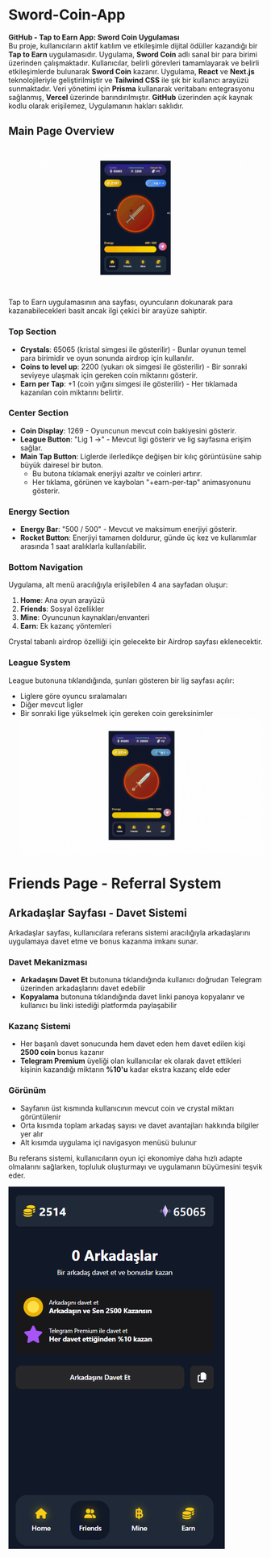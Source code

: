 # Sword-Coin-App
**GitHub - Tap to Earn App: Sword Coin Uygulaması**  
Bu proje, kullanıcıların aktif katılım ve etkileşimle dijital ödüller kazandığı bir **Tap to Earn** uygulamasıdır. Uygulama, **Sword Coin** adlı sanal bir para birimi üzerinden çalışmaktadır. Kullanıcılar, belirli görevleri tamamlayarak ve belirli etkileşimlerde bulunarak **Sword Coin** kazanır. Uygulama, **React** ve **Next.js** teknolojileriyle geliştirilmiştir ve **Tailwind CSS** ile şık bir kullanıcı arayüzü sunmaktadır. Veri yönetimi için **Prisma** kullanarak veritabanı entegrasyonu sağlanmış, **Vercel** üzerinde barındırılmıştır. **GitHub** üzerinden açık kaynak kodlu olarak erişilemez, Uygulamanın hakları saklıdır.


## Main Page Overview

![Ana sayfa](https://github.com/toprakhenaz/Sword-Coin-App/blob/main/Images/Ana-sayfa.gif)


Tap to Earn uygulamasının ana sayfası, oyuncuların dokunarak para kazanabilecekleri basit ancak ilgi çekici bir arayüze sahiptir.

### Top Section
- **Crystals**: 65065 (kristal simgesi ile gösterilir) - Bunlar oyunun temel para birimidir ve oyun sonunda airdrop için kullanılır.
- **Coins to level up**: 2200 (yukarı ok simgesi ile gösterilir) - Bir sonraki seviyeye ulaşmak için gereken coin miktarını gösterir.
- **Earn per Tap**: +1 (coin yığını simgesi ile gösterilir) - Her tıklamada kazanılan coin miktarını belirtir.

### Center Section
- **Coin Display**: 1269 - Oyuncunun mevcut coin bakiyesini gösterir.
- **League Button**: "Lig 1 →" - Mevcut ligi gösterir ve lig sayfasına erişim sağlar.
- **Main Tap Button**: Liglerde ilerledikçe değişen bir kılıç görüntüsüne sahip büyük dairesel bir buton.
  - Bu butona tıklamak enerjiyi azaltır ve coinleri artırır.
  - Her tıklama, görünen ve kaybolan "+earn-per-tap" animasyonunu gösterir.

### Energy Section
- **Energy Bar**: "500 / 500" - Mevcut ve maksimum enerjiyi gösterir.
- **Rocket Button**: Enerjiyi tamamen doldurur, günde üç kez ve kullanımlar arasında 1 saat aralıklarla kullanılabilir.

### Bottom Navigation
Uygulama, alt menü aracılığıyla erişilebilen 4 ana sayfadan oluşur:
1. **Home**: Ana oyun arayüzü
2. **Friends**: Sosyal özellikler
3. **Mine**: Oyuncunun kaynakları/envanteri
4. **Earn**: Ek kazanç yöntemleri

Crystal tabanlı airdrop özelliği için gelecekte bir Airdrop sayfası eklenecektir.

### League System
League butonuna tıklandığında, şunları gösteren bir lig sayfası açılır:
- Liglere göre oyuncu sıralamaları
- Diğer mevcut ligler
- Bir sonraki lige yükselmek için gereken coin gereksinimler
![lig](https://github.com/toprakhenaz/Sword-Coin-App/blob/main/Images/lig.gif)


# Friends Page - Referral System

## Arkadaşlar Sayfası - Davet Sistemi

Arkadaşlar sayfası, kullanıcılara referans sistemi aracılığıyla arkadaşlarını uygulamaya davet etme ve bonus kazanma imkanı sunar.

### Davet Mekanizması
- **Arkadaşını Davet Et** butonuna tıklandığında kullanıcı doğrudan Telegram üzerinden arkadaşlarını davet edebilir
- **Kopyalama** butonuna tıklandığında davet linki panoya kopyalanır ve kullanıcı bu linki istediği platformda paylaşabilir

### Kazanç Sistemi
- Her başarılı davet sonucunda hem davet eden hem davet edilen kişi **2500 coin** bonus kazanır
- **Telegram Premium** üyeliği olan kullanıcılar ek olarak davet ettikleri kişinin kazandığı miktarın **%10'u** kadar ekstra kazanç elde eder

### Görünüm
- Sayfanın üst kısmında kullanıcının mevcut coin ve crystal miktarı görüntülenir
- Orta kısımda toplam arkadaş sayısı ve davet avantajları hakkında bilgiler yer alır
- Alt kısımda uygulama içi navigasyon menüsü bulunur

Bu referans sistemi, kullanıcıların oyun içi ekonomiye daha hızlı adapte olmalarını sağlarken, topluluk oluşturmayı ve uygulamanın büyümesini teşvik eder. 

![Friends Page](https://github.com/toprakhenaz/Sword-Coin-App/blob/main/Images/Friends-page.png)


